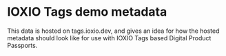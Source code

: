 # IOXIO Tags demo metadata

This data is hosted on tags.ioxio.dev, and gives an idea for how the hosted metadata should look
like for use with IOXIO Tags based Digital Product Passports.
